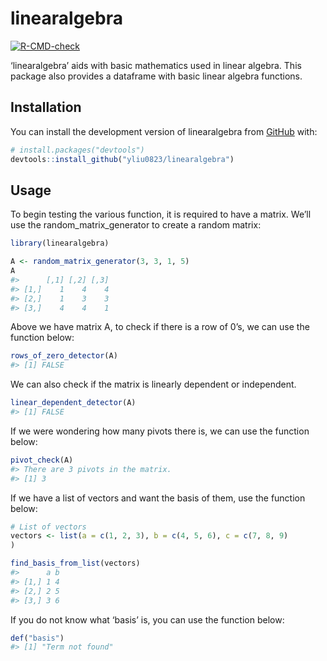 
<!-- README.md is generated from README.Rmd. Please edit that file -->

# linearalgebra

<!-- badges: start -->

[![R-CMD-check](https://github.com/yliu0823/linearalgebra/actions/workflows/R-CMD-check.yaml/badge.svg)](https://github.com/yliu0823/linearalgebra/actions/workflows/R-CMD-check.yaml)
<!-- badges: end -->

‘linearalgebra’ aids with basic mathematics used in linear algebra. This
package also provides a dataframe with basic linear algebra functions.

## Installation

You can install the development version of linearalgebra from
[GitHub](https://github.com/) with:

``` r
# install.packages("devtools")
devtools::install_github("yliu0823/linearalgebra")
```

## Usage

To begin testing the various function, it is required to have a matrix.
We’ll use the random_matrix_generator to create a random matrix:

``` r
library(linearalgebra)

A <- random_matrix_generator(3, 3, 1, 5)
A
#>      [,1] [,2] [,3]
#> [1,]    1    4    4
#> [2,]    1    3    3
#> [3,]    4    4    1
```

Above we have matrix A, to check if there is a row of 0’s, we can use
the function below:

``` r
rows_of_zero_detector(A)
#> [1] FALSE
```

We can also check if the matrix is linearly dependent or independent.

``` r
linear_dependent_detector(A)
#> [1] FALSE
```

If we were wondering how many pivots there is, we can use the function
below:

``` r
pivot_check(A)
#> There are 3 pivots in the matrix.
#> [1] 3
```

If we have a list of vectors and want the basis of them, use the
function below:

``` r
# List of vectors
vectors <- list(a = c(1, 2, 3), b = c(4, 5, 6), c = c(7, 8, 9)
)

find_basis_from_list(vectors)
#>      a b
#> [1,] 1 4
#> [2,] 2 5
#> [3,] 3 6
```

If you do not know what ‘basis’ is, you can use the function below:

``` r
def("basis")
#> [1] "Term not found"
```
